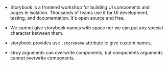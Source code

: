 * Storybook is a frontend workshop for building UI components and pages in isolation. Thousands of teams use it for UI development, testing, and documentation. It's open source and free. 

* We cannot give storybook names with space nor we can put any special character between them.

* storybook provides use `.storyName` attribute to give custom names.

* stroy arguments can overwrite components, but components arguments cannot overwrite components.